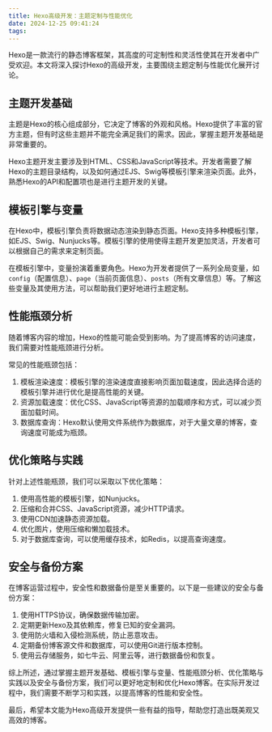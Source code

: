 ```yaml
---
title: Hexo高级开发：主题定制与性能优化
date: 2024-12-25 09:41:24
tags:
---
```


Hexo是一款流行的静态博客框架，其高度的可定制性和灵活性使其在开发者中广受欢迎。本文将深入探讨Hexo的高级开发，主要围绕主题定制与性能优化展开讨论。

## 主题开发基础

主题是Hexo的核心组成部分，它决定了博客的外观和风格。Hexo提供了丰富的官方主题，但有时这些主题并不能完全满足我们的需求。因此，掌握主题开发基础是非常重要的。

Hexo主题开发主要涉及到HTML、CSS和JavaScript等技术。开发者需要了解Hexo的主题目录结构，以及如何通过EJS、Swig等模板引擎来渲染页面。此外，熟悉Hexo的API和配置项也是进行主题开发的关键。

## 模板引擎与变量

在Hexo中，模板引擎负责将数据动态渲染到静态页面。Hexo支持多种模板引擎，如EJS、Swig、Nunjucks等。模板引擎的使用使得主题开发更加灵活，开发者可以根据自己的需求来定制页面。

在模板引擎中，变量扮演着重要角色。Hexo为开发者提供了一系列全局变量，如`config`（配置信息）、`page`（当前页面信息）、`posts`（所有文章信息）等。了解这些变量及其使用方法，可以帮助我们更好地进行主题定制。

## 性能瓶颈分析

随着博客内容的增加，Hexo的性能可能会受到影响。为了提高博客的访问速度，我们需要对性能瓶颈进行分析。

常见的性能瓶颈包括：

1. 模板渲染速度：模板引擎的渲染速度直接影响页面加载速度，因此选择合适的模板引擎并进行优化是提高性能的关键。
2. 资源加载速度：优化CSS、JavaScript等资源的加载顺序和方式，可以减少页面加载时间。
3. 数据库查询：Hexo默认使用文件系统作为数据库，对于大量文章的博客，查询速度可能成为瓶颈。

## 优化策略与实践

针对上述性能瓶颈，我们可以采取以下优化策略：

1. 使用高性能的模板引擎，如Nunjucks。
2. 压缩和合并CSS、JavaScript资源，减少HTTP请求。
3. 使用CDN加速静态资源加载。
4. 优化图片，使用压缩和懒加载技术。
5. 对于数据库查询，可以使用缓存技术，如Redis，以提高查询速度。

## 安全与备份方案

在博客运营过程中，安全性和数据备份是至关重要的。以下是一些建议的安全与备份方案：

1. 使用HTTPS协议，确保数据传输加密。
2. 定期更新Hexo及其依赖库，修复已知的安全漏洞。
3. 使用防火墙和入侵检测系统，防止恶意攻击。
4. 定期备份博客源文件和数据库，可以使用Git进行版本控制。
5. 使用云存储服务，如七牛云、阿里云等，进行数据备份和恢复。

综上所述，通过掌握主题开发基础、模板引擎与变量、性能瓶颈分析、优化策略与实践以及安全与备份方案，我们可以更好地定制和优化Hexo博客。在实际开发过程中，我们需要不断学习和实践，以提高博客的性能和安全性。

最后，希望本文能为Hexo高级开发提供一些有益的指导，帮助您打造出既美观又高效的博客。